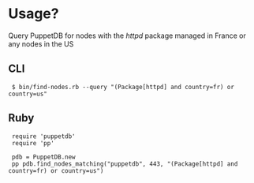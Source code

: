 Usage?
======

Query PuppetDB for nodes with the *httpd* package managed in France or any nodes in the US

CLI
---

     $ bin/find-nodes.rb --query "(Package[httpd] and country=fr) or country=us"

Ruby
----

     require 'puppetdb'
     require 'pp'

     pdb = PuppetDB.new
     pp pdb.find_nodes_matching("puppetdb", 443, "(Package[httpd] and country=fr) or country=us")


